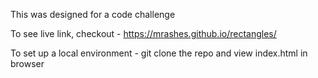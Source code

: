This was designed for a code challenge

To see live link, checkout - https://mrashes.github.io/rectangles/

To set up a local environment - git clone the repo and view index.html in browser